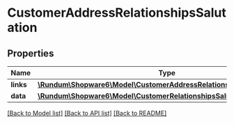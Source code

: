 # CustomerAddressRelationshipsSalutation

## Properties
Name | Type | Description | Notes
------------ | ------------- | ------------- | -------------
**links** | [**\Rundum\Shopware6\Model\CustomerAddressRelationshipsSalutationLinks**](CustomerAddressRelationshipsSalutationLinks.md) |  | [optional] 
**data** | [**\Rundum\Shopware6\Model\CustomerRelationshipsSalutationData**](CustomerRelationshipsSalutationData.md) |  | [optional] 

[[Back to Model list]](../../README.md#documentation-for-models) [[Back to API list]](../../README.md#documentation-for-api-endpoints) [[Back to README]](../../README.md)

